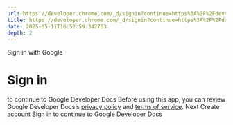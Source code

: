 ```yaml
---
url: https://developer.chrome.com/_d/signin?continue=https%3A%2F%2Fdeveloper.chrome.com%2Fdocs%2Fcss-ui&prompt=select_account
title: https://developer.chrome.com/_d/signin?continue=https%3A%2F%2Fdeveloper.chrome.com%2Fdocs%2Fcss-ui&prompt=select_account
date: 2025-05-11T16:52:59.342763
depth: 2
---
```


Sign in with Google
# Sign in
to continue to Google Developer Docs
Before using this app, you can review Google Developer Docs’s [privacy policy](https://google.com/policies/privacy) and [terms of service](https://google.com/policies/terms).
Next
Create account
Sign in to continue to Google Developer Docs 

